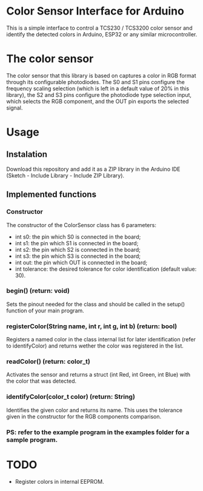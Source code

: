 # Color Sensor Interface for Arduino
This is a simple interface to control a TCS230 / TCS3200 color sensor and identify the detected colors in Arduino, ESP32 or any similar microcontroller.

# The color sensor
The color sensor that this library is based on captures a color in RGB format through its configurable photodiodes. The S0 and S1 pins configure the frequency scaling selection (which is left in a default value of 20% in this library), the S2 and S3 pins configure the photodiode type selection input, which selects the RGB component, and the OUT pin exports the selected signal.

# Usage
## Instalation
Download this repository and add it as a ZIP library in the Arduino IDE (Sketch - Include Library - Include ZIP Library).

## Implemented functions
### Constructor
The constructor of the ColorSensor class has 6 parameters:
* int s0: the pin which S0 is connected in the board;
* int s1: the pin which S1 is connected in the board;
* int s2: the pin which S2 is connected in the board;
* int s3: the pin which S3 is connected in the board;
* int out: the pin which OUT is connected in the board;
* int tolerance: the desired tolerance for color identification (default value: 30).

### begin() (return: void)
Sets the pinout needed for the class and should be called in the setup() function of your main program.

### registerColor(String name, int r, int g, int b) (return: bool)
Registers a named color in the class internal list for later identification (refer to identifyColor) and returns wether the color was registered in the list.

### readColor() (return: color_t)
Activates the sensor and returns a struct (int Red, int Green, int Blue) with the color that was detected.

### identifyColor(color_t color) (return: String)
Identifies the given color and returns its name. This uses the tolerance given in the constructor for the RGB components comparison.

### PS: refer to the example program in the examples folder for a sample program.

# TODO
* Register colors in internal EEPROM.